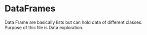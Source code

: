 # DataFrames
Data Frame are basically lists but can hold data of different classes.  Purpose of this file is Data exploration.
